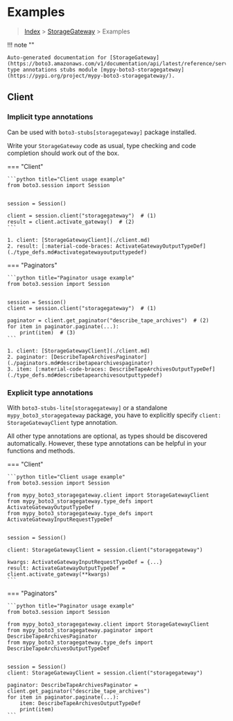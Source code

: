 # Examples

> [Index](../README.md) > [StorageGateway](./README.md) > Examples

!!! note ""

    Auto-generated documentation for [StorageGateway](https://boto3.amazonaws.com/v1/documentation/api/latest/reference/services/storagegateway.html#StorageGateway)
    type annotations stubs module [mypy-boto3-storagegateway](https://pypi.org/project/mypy-boto3-storagegateway/).

## Client

### Implicit type annotations

Can be used with `boto3-stubs[storagegateway]` package installed.

Write your `StorageGateway` code as usual,
type checking and code completion should work out of the box.


=== "Client"

    ```python title="Client usage example"
    from boto3.session import Session


    session = Session()

    client = session.client("storagegateway")  # (1)
    result = client.activate_gateway()  # (2)
    ```

    1. client: [StorageGatewayClient](./client.md)
    2. result: [:material-code-braces: ActivateGatewayOutputTypeDef](./type_defs.md#activategatewayoutputtypedef) 



=== "Paginators"

    ```python title="Paginator usage example"
    from boto3.session import Session


    session = Session()
    client = session.client("storagegateway")  # (1)

    paginator = client.get_paginator("describe_tape_archives")  # (2)
    for item in paginator.paginate(...):
        print(item)  # (3)
    ```

    1. client: [StorageGatewayClient](./client.md)
    2. paginator: [DescribeTapeArchivesPaginator](./paginators.md#describetapearchivespaginator)
    3. item: [:material-code-braces: DescribeTapeArchivesOutputTypeDef](./type_defs.md#describetapearchivesoutputtypedef) 




### Explicit type annotations

With `boto3-stubs-lite[storagegateway]`
or a standalone `mypy_boto3_storagegateway` package, you have to explicitly specify `client: StorageGatewayClient` type annotation.

All other type annotations are optional, as types should be discovered automatically.
However, these type annotations can be helpful in your functions and methods.


=== "Client"

    ```python title="Client usage example"
    from boto3.session import Session

    from mypy_boto3_storagegateway.client import StorageGatewayClient
    from mypy_boto3_storagegateway.type_defs import ActivateGatewayOutputTypeDef
    from mypy_boto3_storagegateway.type_defs import ActivateGatewayInputRequestTypeDef


    session = Session()

    client: StorageGatewayClient = session.client("storagegateway")

    kwargs: ActivateGatewayInputRequestTypeDef = {...}
    result: ActivateGatewayOutputTypeDef = client.activate_gateway(**kwargs)
    ```



=== "Paginators"

    ```python title="Paginator usage example"
    from boto3.session import Session

    from mypy_boto3_storagegateway.client import StorageGatewayClient
    from mypy_boto3_storagegateway.paginator import DescribeTapeArchivesPaginator
    from mypy_boto3_storagegateway.type_defs import DescribeTapeArchivesOutputTypeDef


    session = Session()
    client: StorageGatewayClient = session.client("storagegateway")

    paginator: DescribeTapeArchivesPaginator = client.get_paginator("describe_tape_archives")
    for item in paginator.paginate(...):
        item: DescribeTapeArchivesOutputTypeDef
        print(item)
    ```




